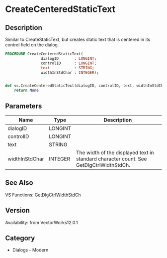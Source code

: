 # CreateCenteredStaticText

## Description
Similar to CreateStaticText, but creates static text that is centered in its control field on the dialog.

```pascal
PROCEDURE CreateCenteredStaticText(
				dialogID       : LONGINT;
				controlID      : LONGINT;
				text           : STRING;
				widthInStdChar : INTEGER);
```

```python

def vs.CreateCenteredStaticText(dialogID, controlID, text, widthInStdChar):
    return None
```

## Parameters
|Name|Type|Description|
|---|---|---|
|dialogID|LONGINT||
|controlID|LONGINT||
|text|STRING||
|widthInStdChar|INTEGER|The width of the displayed text in standard character count. See GetDlgCtrlWidthStdCh.|

## See Also
VS Functions:
[GetDlgCtrlWidthStdCh](GetDlgCtrlWidthStdCh.md)

## Version
Availability: from VectorWorks12.0.1
## Category
* Dialogs - Modern

